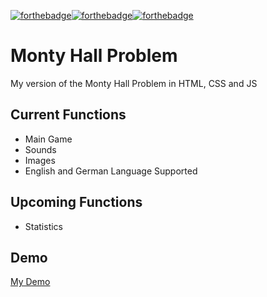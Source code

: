 [![forthebadge](https://forthebadge.com/images/badges/0-percent-optimized.svg)](https://forthebadge.com)[![forthebadge](https://forthebadge.com/images/badges/ages-12.svg)](https://forthebadge.com)[![forthebadge](https://forthebadge.com/images/badges/works-on-my-machine.svg)](https://forthebadge.com)
# Monty Hall Problem
My version of the Monty Hall Problem in HTML, CSS and JS

## Current Functions
+ Main Game
+ Sounds
+ Images 
+ English and German Language Supported

## Upcoming Functions
+ Statistics

## Demo
[My Demo](https://soracent.de/projects/webprojects/monty_hall_problem/)
